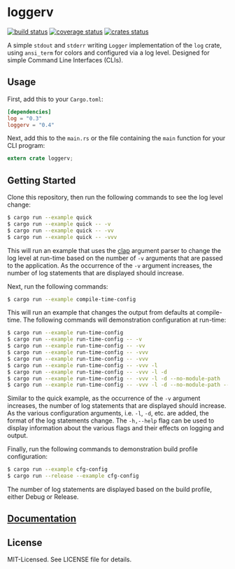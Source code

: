 # loggerv

[![build status](https://secure.travis-ci.org/clux/loggerv.svg)](http://travis-ci.org/clux/loggerv)
[![coverage status](http://img.shields.io/coveralls/clux/loggerv.svg)](https://coveralls.io/r/clux/loggerv)
[![crates status](https://img.shields.io/crates/v/loggerv.svg)](https://crates.io/crates/loggerv)

A simple `stdout` and `stderr` writing `Logger` implementation of the `log` crate, using `ansi_term` for colors and configured via a log level. Designed for simple Command Line Interfaces (CLIs).

## Usage

First, add this to your `Cargo.toml`:

```toml
[dependencies]
log = "0.3"
loggerv = "0.4"
```

Next, add this to the `main.rs` or the file containing the `main` function for your CLI program:

```rust
extern crate loggerv;

```

## Getting Started

Clone this repository, then run the following commands to see the log level change:

```bash
$ cargo run --example quick
$ cargo run --example quick -- -v
$ cargo run --example quick -- -vv
$ cargo run --example quick -- -vvv
```

This will run an example that uses the [clap](https://crates.io/crates/clap) argument parser to change the log level at run-time based on the number of `-v` arguments that are passed to the application. As the occurrence of the `-v` argument increases, the number of log statements that are displayed should increase.

Next, run the following commands:

```bash
$ cargo run --example compile-time-config
```

This will run an example that changes the output from defaults at compile-time. The following commands will demonstration configuration at run-time:

```bash
$ cargo run --example run-time-config
$ cargo run --example run-time-config -- -v
$ cargo run --example run-time-config -- -vv
$ cargo run --example run-time-config -- -vvv
$ cargo run --example run-time-config -- -vvv
$ cargo run --example run-time-config -- -vvv -l
$ cargo run --example run-time-config -- -vvv -l -d
$ cargo run --example run-time-config -- -vvv -l -d --no-module-path
$ cargo run --example run-time-config -- -vvv -l -d --no-module-path --no-color
```

Similar to the quick example, as the occurrence of the `-v` argument increases, the number of log statements that are displayed should increase. As the various configuration arguments, i.e. `-l`, `-d`, etc. are added, the format of the log statements change. The `-h,--help` flag can be used to display information about the various flags and their effects on logging and output.

Finally, run the following commands to demonstration build profile configuration:

```bash
$ cargo run --example cfg-config
$ cargo run --release --example cfg-config
```

The number of log statements are displayed based on the build profile, either Debug or Release.

## [Documentation](http://clux.github.io/loggerv)

## License

MIT-Licensed. See LICENSE file for details.


